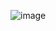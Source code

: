 ![image](https://user-images.githubusercontent.com/34116348/114386399-c15da580-9bc3-11eb-868e-e88947c1e567.png)
